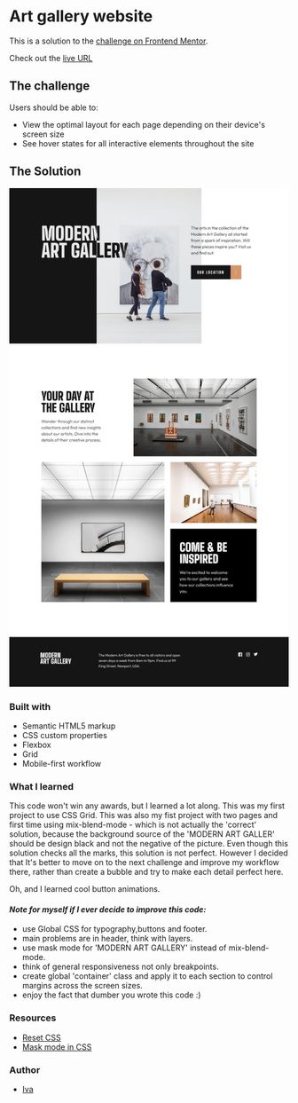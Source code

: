 # **Art gallery website**

This is a solution to the [challenge on Frontend Mentor](https://www.frontendmentor.io/challenges/art-gallery-website-yVdrZlxyA). 

Check out the [live URL](https://ivaberiashvili.github.io/art-gallery-website/)

## **The challenge**
Users should be able to:
- View the optimal layout for each page depending on their device's screen size
- See hover states for all interactive elements throughout the site

## **The Solution**
![](screenshot-desktop.png)

### Built with
- Semantic HTML5 markup
- CSS custom properties
- Flexbox
- Grid
- Mobile-first workflow

### What I learned
This code won't win any awards, but I learned a lot along.
This was my first project to use CSS Grid. This was also my fist project with two pages and first time using mix-blend-mode - which is not actually the 'correct' solution, because the background source of the 'MODERN ART GALLER' should be design black and not the negative of the picture. 
Even though this solution checks all the marks, this solution is not perfect. However I decided that It's better to move on to the next challenge and improve my workflow there, rather than create a bubble and try to make each detail perfect here.

Oh, and I learned cool button animations.


#### *Note for myself if I ever decide to improve this code:*
- use Global CSS for typography,buttons and footer.
- main problems are in header, think with layers.
- use mask mode for 'MODERN ART GALLERY' instead of mix-blend-mode.
- think of general responsiveness not only breakpoints.
- create global 'container' class and apply it to each section to control margins across the screen sizes.
- enjoy the fact that dumber you wrote this code :)

### Resources
- [Reset CSS](https://meyerweb.com/eric/tools/css/reset/)
- [Mask mode in CSS](https://css-tricks.com/almanac/properties/m/mask-mode/)

### Author
- [Iva](https://github.com/ivaberiashvili)
